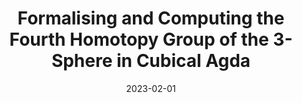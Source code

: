 ---
title: "Formalising and Computing the Fourth Homotopy Group of the 3-Sphere in Cubical Agda"
arxiv: true
collection: publications
permalink: /publication/pi4s3-extended
excerpt: Extended version of `Formalizing π₄(S³) ≅ ℤ/2ℤ and Computing a Brunerie Number in Cubical Agda'
date: 2023-02-01
venue: 'Submitted, 2023'
paperurl: 'https://arxiv.org/abs/2302.00151'
citation: 'Axel Ljungström, Anders Mörtberg'
---